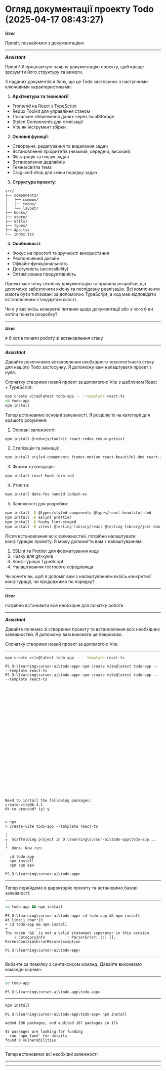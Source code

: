 <!-- Generated by SpecStory -->

# Огляд документації проекту Todo (2025-04-17 08:43:27)

_**User**_

Привіт, познайомся з документацією 

---

_**Assistant**_

Привіт! Я проаналізую наявну документацію проекту, щоб краще зрозуміти його структуру та вимоги.

З наданих документів я бачу, що це Todo застосунок з наступними ключовими характеристиками:

1. **Архітектура та технології**:
- Frontend на React з TypeScript
- Redux Toolkit для управління станом
- Локальне збереження даних через localStorage
- Styled Components для стилізації
- Vite як інструмент збірки

2. **Основні функції**:
- Створення, редагування та видалення задач
- Встановлення пріоритетів (низький, середній, високий)
- Фільтрація та пошук задач
- Встановлення дедлайнів
- Темна/світла тема
- Drag-and-drop для зміни порядку задач

3. **Структура проекту**:
```
src/
├── components/          
│   ├── common/          
│   ├── todos/          
│   └── layout/          
├── hooks/               
├── store/               
├── utils/               
├── types/               
├── App.tsx              
└── index.tsx            
```

4. **Особливості**:
- Фокус на простоті та зручності використання
- Респонсивний дизайн
- Офлайн-функціональність
- Доступність (accessibility)
- Оптимізована продуктивність

Проект має чітку технічну документацію та правила розробки, що допоможе забезпечити якісну та послідовну реалізацію. Всі компоненти мають бути типізовані за допомогою TypeScript, а код має відповідати встановленим стандартам якості.

Чи є у вас якісь конкретні питання щодо документації або з чого б ви хотіли почати розробку?

---

_**User**_

я б хотів почати роботу зі встановлення стеку

---

_**Assistant**_

Давайте розпочнемо встановлення необхідного технологічного стеку для нашого Todo застосунку. Я допоможу вам налаштувати проект з нуля.

Спочатку створимо новий проект за допомогою Vite з шаблоном React + TypeScript:

```bash
npm create vite@latest todo-app -- --template react-ts
cd todo-app
npm install
```

Тепер встановимо основні залежності. Я розділю їх на категорії для кращого розуміння:

1. Основні залежності:
```bash
npm install @reduxjs/toolkit react-redux redux-persist
```

2. Стилізація та анімації:
```bash
npm install styled-components framer-motion react-beautiful-dnd react-icons
```

3. Форми та валідація:
```bash
npm install react-hook-form zod
```

4. Утиліти:
```bash
npm install date-fns nanoid lodash-es
```

5. Залежності для розробки:
```bash
npm install -D @types/styled-components @types/react-beautiful-dnd
npm install -D eslint prettier
npm install -D husky lint-staged
npm install -D vitest @testing-library/react @testing-library/jest-dom msw
```

Після встановлення всіх залежностей, потрібно налаштувати конфігурацію проекту. Я можу допомогти вам з налаштуванням:
1. ESLint та Prettier для форматування коду
2. Husky для git-хуків
3. Конфігурація TypeScript
4. Налаштування тестового середовища

Чи хочете ви, щоб я допоміг вам з налаштуванням якоїсь конкретної конфігурації, чи продовжимо по порядку?

---

_**User**_

потрібно встановити все необхідне для початку роботи

---

_**Assistant**_

Давайте почнемо зі створення проекту та встановлення всіх необхідних залежностей. Я допоможу вам виконати це покроково.

Спочатку створимо новий проект за допомогою Vite:


---

```bash
npm create vite@latest todo-app -- --template react-ts
```

```
PS D:\learning\cursor-ai\todo-app> npm create vite@latest todo-app -- --template react-ts
PS D:\learning\cursor-ai\todo-app> npm create vite@latest todo-app -- --template react-ts



























Need to install the following packages:
create-vite@6.4.1
Ok to proceed? (y) y


> npx
> create-vite todo-app --template react-ts

│
◇  Scaffolding project in D:\learning\cursor-ai\todo-app\todo-app...
│
└  Done. Now run:

  cd todo-app
  npm install
  npm run dev

PS D:\learning\cursor-ai\todo-app>
```

---

Тепер перейдемо в директорію проекту та встановимо базові залежності:



---

```bash
cd todo-app && npm install
```

```
PS D:\learning\cursor-ai\todo-app> cd todo-app && npm install
At line:1 char:13
+ cd todo-app && npm install
+             ~~
The token '&&' is not a valid statement separator in this version.
    + CategoryInfo          : ParserError: (:) [], ParentContainsErrorRecordException

PS D:\learning\cursor-ai\todo-app>
```

---

Вибачте за помилку з синтаксисом команд. Давайте виконаємо команди окремо:



---

```bash
cd todo-app
```

```
PS D:\learning\cursor-ai\todo-app\todo-app>
```

---

```bash
npm install
```

```
PS D:\learning\cursor-ai\todo-app\todo-app> npm install

added 186 packages, and audited 187 packages in 17s

45 packages are looking for funding
  run `npm fund` for details
found 0 vulnerabilities
```

---

Тепер встановимо всі необхідні залежності

---



---

